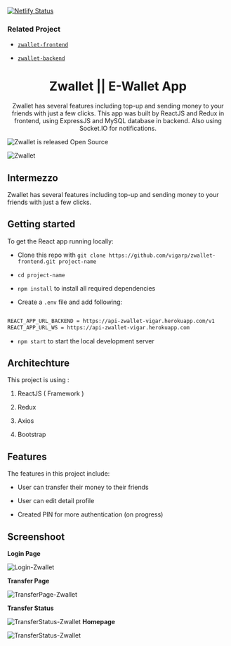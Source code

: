 [![Netlify Status](https://api.netlify.com/api/v1/badges/35a0063e-debd-4015-a7fa-a796b9970b0c/deploy-status)](https://app.netlify.com/sites/staging-zwallet-vigar/deploys)
###  Related Project

* [`zwallet-frontend`](https://github.com/vigarp/zwallet-frontend)

* [`zwallet-backend`](https://github.com/vigarp/zwallet-backend)

<h1 align="center">Zwallet || E-Wallet App</h1>

<p align="center">Zwallet has several features including top-up and sending money to your friends with just a few
clicks. This app was built by ReactJS and Redux in frontend, using ExpressJS and MySQL database
in backend. Also using Socket.IO for notifications.

</p>

<p>
<img src="https://img.shields.io/badge/-Open%20Source-blue" alt="Zwallet is released Open Source" />
</p>

![Zwallet](https://res.cloudinary.com/vigarp/image/upload/v1649293674/Screenshot_2022-04-07_at_08-06-53_Zwallet_E-Wallet_App_nckuhl.png)

##  Intermezzo
Zwallet has several features including top-up and sending money to your friends with just a few clicks.

##  Getting started

To get the React app running locally:

* Clone this repo with `git clone https://github.com/vigarp/zwallet-frontend.git project-name`

* `cd project-name`

* `npm install` to install all required dependencies

* Create a `.env` file and add following:
 ```sh

 REACT_APP_URL_BACKEND = https://api-zwallet-vigar.herokuapp.com/v1
REACT_APP_URL_WS = https://api-zwallet-vigar.herokuapp.com

```

* `npm start` to start the local development server

##  Architechture

This project is using :

1. ReactJS ( Framework )

2. Redux

3. Axios

4. Bootstrap

##  Features

The features in this project include:

- User can transfer their money to their friends

- User can edit detail profile

- Created PIN for more authentication (on progress)


##  Screenshoot

**Login Page**

![Login-Zwallet](https://res.cloudinary.com/vigarp/image/upload/v1649294857/zwallet-assets/ss/41ec7830ceaea82096f62ea82bc662a7_l9bd7v.png)

**Transfer Page**

![TransferPage-Zwallet](https://res.cloudinary.com/vigarp/image/upload/v1649294856/zwallet-assets/ss/7d1533bc1bcb0dad89e1cd27a1ff8689_k9zxyl.png)


**Transfer Status**

![TransferStatus-Zwallet](https://res.cloudinary.com/vigarp/image/upload/v1649294856/zwallet-assets/ss/eb228bbe2f6922930f1f1a5a6fd0bd7d_jb4i8x.png)
**Homepage**

![TransferStatus-Zwallet](https://res.cloudinary.com/vigarp/image/upload/v1649294856/zwallet-assets/ss/d822085da61632fdfc342f8c3cbf5018_wcdomk.png)
